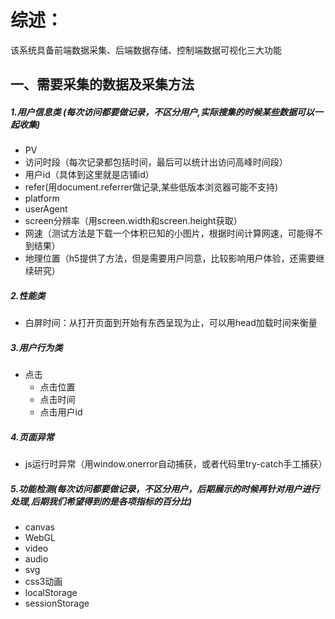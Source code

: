 # 综述：
该系统具备前端数据采集、后端数据存储、控制端数据可视化三大功能

## 一、需要采集的数据及采集方法

##### 1.用户信息类 (每次访问都要做记录，不区分用户,实际搜集的时候某些数据可以一起收集)
 * PV
 * 访问时段（每次记录都包括时间，最后可以统计出访问高峰时间段）
 * 用户id（具体到这里就是店铺id）
 * refer(用document.referrer做记录,某些低版本浏览器可能不支持)
 * platform
 * userAgent
 * screen分辨率（用screen.width和screen.height获取）
 * 网速（测试方法是下载一个体积已知的小图片，根据时间计算网速，可能得不到结果）
 * 地理位置（h5提供了方法，但是需要用户同意，比较影响用户体验，还需要继续研究）
 
##### 2.性能类
 * 白屏时间：从打开页面到开始有东西呈现为止，可以用head加载时间来衡量
 
 
##### 3.用户行为类
 * 点击
   * 点击位置
   * 点击时间
   * 点击用户id
   
##### 4.页面异常
 * js运行时异常（用window.onerror自动捕获，或者代码里try-catch手工捕获）
 
 
##### 5.功能检测(每次访问都要做记录，不区分用户，后期展示的时候再针对用户进行处理,后期我们希望得到的是各项指标的百分比)
 * canvas
 * WebGL
 * video
 * audio
 * svg
 * css3动画
 * localStorage
 * sessionStorage
 
   
 
 
 
